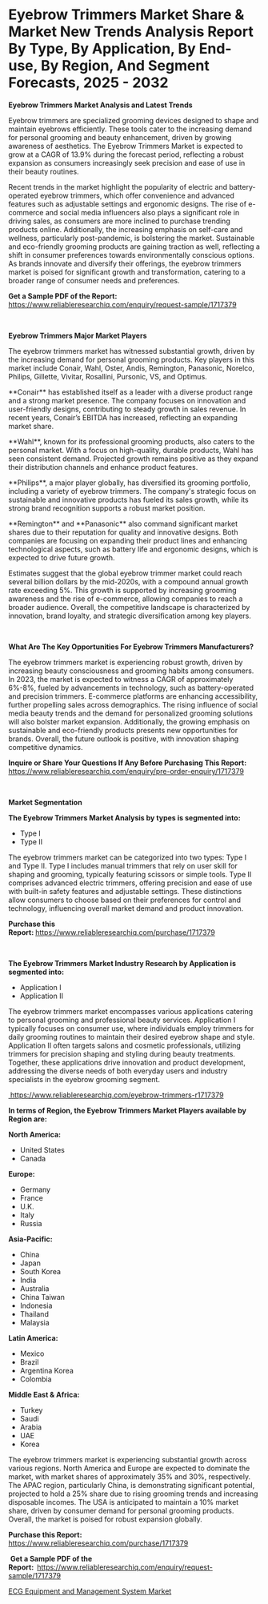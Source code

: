<p><h1>Eyebrow Trimmers Market Share & Market New Trends Analysis Report By Type, By Application, By End-use, By Region, And Segment Forecasts, 2025 - 2032</h1></p><p><strong>Eyebrow Trimmers Market Analysis and Latest Trends</strong></p>
<p><p>Eyebrow trimmers are specialized grooming devices designed to shape and maintain eyebrows efficiently. These tools cater to the increasing demand for personal grooming and beauty enhancement, driven by growing awareness of aesthetics. The Eyebrow Trimmers Market is expected to grow at a CAGR of 13.9% during the forecast period, reflecting a robust expansion as consumers increasingly seek precision and ease of use in their beauty routines.</p><p>Recent trends in the market highlight the popularity of electric and battery-operated eyebrow trimmers, which offer convenience and advanced features such as adjustable settings and ergonomic designs. The rise of e-commerce and social media influencers also plays a significant role in driving sales, as consumers are more inclined to purchase trending products online. Additionally, the increasing emphasis on self-care and wellness, particularly post-pandemic, is bolstering the market. Sustainable and eco-friendly grooming products are gaining traction as well, reflecting a shift in consumer preferences towards environmentally conscious options. As brands innovate and diversify their offerings, the eyebrow trimmers market is poised for significant growth and transformation, catering to a broader range of consumer needs and preferences.</p></p>
<p><strong>Get a Sample PDF of the Report:&nbsp;</strong> <a href="https://www.reliableresearchiq.com/enquiry/request-sample/1717379?utm_campaign=3283&utm_medium=2&utm_source=Github&utm_content=ia&utm_term=25032025&utm_id=eyebrow-trimmers">https://www.reliableresearchiq.com/enquiry/request-sample/1717379</a></p>
<p>&nbsp;</p>
<p><strong>Eyebrow Trimmers Major Market Players</strong></p>
<p><p>The eyebrow trimmers market has witnessed substantial growth, driven by the increasing demand for personal grooming products. Key players in this market include Conair, Wahl, Oster, Andis, Remington, Panasonic, Norelco, Philips, Gillette, Vivitar, Rosallini, Pursonic, VS, and Optimus.</p><p>**Conair** has established itself as a leader with a diverse product range and a strong market presence. The company focuses on innovation and user-friendly designs, contributing to steady growth in sales revenue. In recent years, Conair’s EBITDA has increased, reflecting an expanding market share.</p><p>**Wahl**, known for its professional grooming products, also caters to the personal market. With a focus on high-quality, durable products, Wahl has seen consistent demand. Projected growth remains positive as they expand their distribution channels and enhance product features.</p><p>**Philips**, a major player globally, has diversified its grooming portfolio, including a variety of eyebrow trimmers. The company's strategic focus on sustainable and innovative products has fueled its sales growth, while its strong brand recognition supports a robust market position.</p><p>**Remington** and **Panasonic** also command significant market shares due to their reputation for quality and innovative designs. Both companies are focusing on expanding their product lines and enhancing technological aspects, such as battery life and ergonomic designs, which is expected to drive future growth.</p><p>Estimates suggest that the global eyebrow trimmer market could reach several billion dollars by the mid-2020s, with a compound annual growth rate exceeding 5%. This growth is supported by increasing grooming awareness and the rise of e-commerce, allowing companies to reach a broader audience. Overall, the competitive landscape is characterized by innovation, brand loyalty, and strategic diversification among key players.</p></p>
<p>&nbsp;</p>
<p><strong>What Are The Key Opportunities For Eyebrow Trimmers Manufacturers?</strong></p>
<p><p>The eyebrow trimmers market is experiencing robust growth, driven by increasing beauty consciousness and grooming habits among consumers. In 2023, the market is expected to witness a CAGR of approximately 6%-8%, fueled by advancements in technology, such as battery-operated and precision trimmers. E-commerce platforms are enhancing accessibility, further propelling sales across demographics. The rising influence of social media beauty trends and the demand for personalized grooming solutions will also bolster market expansion. Additionally, the growing emphasis on sustainable and eco-friendly products presents new opportunities for brands. Overall, the future outlook is positive, with innovation shaping competitive dynamics.</p></p>
<p><strong>Inquire or Share Your Questions If Any Before Purchasing This Report:</strong> <a href="https://www.reliableresearchiq.com/enquiry/pre-order-enquiry/1717379?utm_campaign=3283&utm_medium=2&utm_source=Github&utm_content=ia&utm_term=25032025&utm_id=eyebrow-trimmers">https://www.reliableresearchiq.com/enquiry/pre-order-enquiry/1717379</a></p>
<p>&nbsp;</p>
<p><strong>Market Segmentation</strong></p>
<p><strong>The Eyebrow Trimmers Market Analysis by types is segmented into:</strong></p>
<p><ul><li>Type I</li><li>Type II</li></ul></p>
<p><p>The eyebrow trimmers market can be categorized into two types: Type I and Type II. Type I includes manual trimmers that rely on user skill for shaping and grooming, typically featuring scissors or simple tools. Type II comprises advanced electric trimmers, offering precision and ease of use with built-in safety features and adjustable settings. These distinctions allow consumers to choose based on their preferences for control and technology, influencing overall market demand and product innovation.</p></p>
<p><strong>Purchase this Report:&nbsp;</strong><a href="https://www.reliableresearchiq.com/purchase/1717379?utm_campaign=3283&utm_medium=2&utm_source=Github&utm_content=ia&utm_term=25032025&utm_id=eyebrow-trimmers">https://www.reliableresearchiq.com/purchase/1717379</a></p>
<p>&nbsp;</p>
<p><strong>The Eyebrow Trimmers Market Industry Research by Application is segmented into:</strong></p>
<p><ul><li>Application I</li><li>Application II</li></ul></p>
<p><p>The eyebrow trimmers market encompasses various applications catering to personal grooming and professional beauty services. Application I typically focuses on consumer use, where individuals employ trimmers for daily grooming routines to maintain their desired eyebrow shape and style. Application II often targets salons and cosmetic professionals, utilizing trimmers for precision shaping and styling during beauty treatments. Together, these applications drive innovation and product development, addressing the diverse needs of both everyday users and industry specialists in the eyebrow grooming segment.</p></p>
<p><a href="https://www.reliableresearchiq.com/eyebrow-trimmers-r1717379?utm_campaign=3283&utm_medium=2&utm_source=Github&utm_content=ia&utm_term=25032025&utm_id=eyebrow-trimmers">&nbsp;https://www.reliableresearchiq.com/eyebrow-trimmers-r1717379</a></p>
<p><strong>In terms of Region, the Eyebrow Trimmers Market Players available by Region are:</strong></p>
<p>
    <p> <strong> North America: </strong>
        <ul>
            <li>United States</li>
            <li>Canada</li>
        </ul>
        </p> 
    <p> <strong> Europe: </strong>
        <ul>
            <li>Germany</li>
            <li>France</li>
            <li>U.K.</li>
            <li>Italy</li>
            <li>Russia</li>
        </ul>
        </p> 
    <p> <strong> Asia-Pacific: </strong>
        <ul>
            <li>China</li>
            <li>Japan</li>
            <li>South Korea</li>
            <li>India</li>
            <li>Australia</li>
            <li>China Taiwan</li>
            <li>Indonesia</li>
            <li>Thailand</li>
            <li>Malaysia</li>
        </ul>
        </p> 
    <p> <strong> Latin America: </strong>
        <ul>
            <li>Mexico</li>
            <li>Brazil</li>
            <li>Argentina Korea</li>
            <li>Colombia</li>
        </ul>
        </p> 
    <p> <strong> Middle East & Africa: </strong>
        <ul>
            <li>Turkey</li>
            <li>Saudi</li>
            <li>Arabia</li>
            <li>UAE</li>
            <li>Korea</li>
        </ul>
    </p>
    </p>
<p><p>The eyebrow trimmers market is experiencing substantial growth across various regions. North America and Europe are expected to dominate the market, with market shares of approximately 35% and 30%, respectively. The APAC region, particularly China, is demonstrating significant potential, projected to hold a 25% share due to rising grooming trends and increasing disposable incomes. The USA is anticipated to maintain a 10% market share, driven by consumer demand for personal grooming products. Overall, the market is poised for robust expansion globally.</p></p>
<p><strong>Purchase this Report: </strong><a href="https://www.reliableresearchiq.com/purchase/1717379?utm_campaign=3283&utm_medium=2&utm_source=Github&utm_content=ia&utm_term=25032025&utm_id=eyebrow-trimmers">https://www.reliableresearchiq.com/purchase/1717379</a></p>
<p>&nbsp;<strong>Get a Sample PDF of the Report:&nbsp;&nbsp;</strong><a href="https://www.reliableresearchiq.com/enquiry/request-sample/1717379?utm_campaign=3283&utm_medium=2&utm_source=Github&utm_content=ia&utm_term=25032025&utm_id=eyebrow-trimmers">https://www.reliableresearchiq.com/enquiry/request-sample/1717379</a></p>
<p><strong></strong></p>
<p><p><a href="https://github.com/shopovdjondo/Market-Research-Report-List-1/blob/main/ecg-equipment-and-management-system-market.md?utm_campaign=3283&utm_medium=2&utm_source=Github&utm_content=ia&utm_term=25032025&utm_id=eyebrow-trimmers">ECG Equipment and Management System Market</a></p></p>